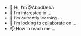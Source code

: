 - 👋 Hi, I’m @AbodDeba
- 👀 I’m interested in ...
- 🌱 I’m currently learning ...
- 💞️ I’m looking to collaborate on ...
- 📫 How to reach me ...

<!---
AbodDeba/AbodDeba is a ✨ special ✨ repository because its `README.md` (this file) appears on your GitHub profile.
You can click the Preview link to take a look at your changes.
--->

